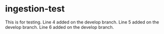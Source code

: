 # ingestion-test

This is for testing.
Line 4 added on the develop branch.
Line 5 added on the develop branch.
Line 6 added on the develop branch.
